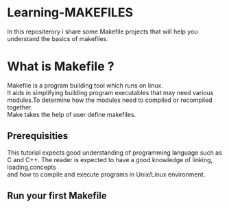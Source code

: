 # Learning-MAKEFILES
In this repositerory i share some Makefile projects  that will help you understand the basics of makefiles.

# What is Makefile ?
Makefile is a program building tool which runs on linux.\
It aids in simplifying building program executables that may need various modules.To determine how the modules need to compiled or recompiled together.\
Make takes the help of user define makefiles.

## Prerequisities 

This tutorial expects good understanding of programming language such as C and C++. The reader is expected to have a good knowledge of linking, loading,concepts\
and how to compile and execute programs in Unix/Linux environment.

## Run your first Makefile 
```

```

